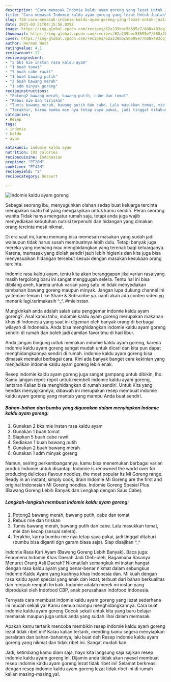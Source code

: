 ```yaml
---
description: "Cara memasak Indomie kaldu ayam goreng yang lezat Untuk Jualan"
title: "Cara memasak Indomie kaldu ayam goreng yang lezat Untuk Jualan"
slug: 720-cara-memasak-indomie-kaldu-ayam-goreng-yang-lezat-untuk-jualan
date: 2021-03-21T04:15:56.029Z
image: https://img-global.cpcdn.com/recipes/62a239bbc58695e7/680x482cq70/indomie-kaldu-ayam-goreng-foto-resep-utama.jpg
thumbnail: https://img-global.cpcdn.com/recipes/62a239bbc58695e7/680x482cq70/indomie-kaldu-ayam-goreng-foto-resep-utama.jpg
cover: https://img-global.cpcdn.com/recipes/62a239bbc58695e7/680x482cq70/indomie-kaldu-ayam-goreng-foto-resep-utama.jpg
author: Herman West
ratingvalue: 4.1
reviewcount: 12
recipeingredient:
- "2 bks mie instan rasa kaldu ayam"
- "1 buah tomat"
- "5 buah cabe rawit"
- "1 buah bawang putih"
- "2 buah bawang merah"
- "1 sdm minyak goreng"
recipeinstructions:
- "Potong2 bawang merah, bawang putih, cabe dan tomat"
- "Rebus mie dan tiriskan"
- "Tumis bawang merah, bawang putih dan cabe. Lalu masukkan tomat, mie dan kecap (sesuai selera)."
- "Terakhir, karna bumbu mie nya tetap saya pakai, jadi tinggal ditaburi (bumbu bisa diganti dgn garam biasa saja). Siap disajikan ^_^"
categories:
- Resep
tags:
- indomie
- kaldu
- ayam

katakunci: indomie kaldu ayam 
nutrition: 193 calories
recipecuisine: Indonesian
preptime: "PT20M"
cooktime: "PT42M"
recipeyield: "2"
recipecategory: Dessert

---
```



![Indomie kaldu ayam goreng](https://img-global.cpcdn.com/recipes/62a239bbc58695e7/680x482cq70/indomie-kaldu-ayam-goreng-foto-resep-utama.jpg)

Sebagai seorang ibu, menyuguhkan olahan sedap buat keluarga tercinta merupakan suatu hal yang mengasyikan untuk kamu sendiri. Peran seorang  wanita Tidak hanya mengatur rumah saja, tetapi anda juga wajib menyediakan kebutuhan nutrisi terpenuhi dan hidangan yang dimakan orang tercinta mesti nikmat.

Di era  saat ini, kamu memang bisa memesan masakan yang sudah jadi walaupun tidak harus susah membuatnya lebih dulu. Tetapi banyak juga mereka yang memang mau menghidangkan yang terenak bagi keluarganya. Karena, memasak yang diolah sendiri jauh lebih higienis dan kita juga bisa menyesuaikan hidangan tersebut sesuai dengan masakan kesukaan orang tercinta. 

Indomie rasa kaldu ayam, tentu kita akan beranggapan jika varian rasa yang masih tergolong baru ini sangat menggugah selera. Tentu hal ini bisa dibilang aneh, karena untuk varian yang satu ini tidak menyediakan tambahan bawang goreng maupun minyak. Jangan lupa dukung channel ini ya teman-teman Like Share &amp; Subscribe ya. nanti akan ada conten video yg menarik lagi.terimakasih ^_^. #mieinstan.

Mungkinkah anda adalah salah satu penggemar indomie kaldu ayam goreng?. Asal kamu tahu, indomie kaldu ayam goreng merupakan makanan khas di Indonesia yang saat ini digemari oleh banyak orang di berbagai wilayah di Indonesia. Anda bisa menghidangkan indomie kaldu ayam goreng sendiri di rumah dan boleh jadi camilan favoritmu di hari libur.

Anda jangan bingung untuk memakan indomie kaldu ayam goreng, karena indomie kaldu ayam goreng sangat mudah untuk dicari dan kita pun dapat menghidangkannya sendiri di rumah. indomie kaldu ayam goreng bisa dimasak memalui berbagai cara. Kini ada banyak banget cara kekinian yang menjadikan indomie kaldu ayam goreng lebih enak.

Resep indomie kaldu ayam goreng juga sangat gampang untuk dibikin, lho. Kamu jangan repot-repot untuk membeli indomie kaldu ayam goreng, lantaran Kalian bisa menghidangkan di rumah sendiri. Untuk Kita yang hendak menyajikannya, dibawah ini merupakan resep membuat indomie kaldu ayam goreng yang mantab yang mampu Anda buat sendiri.

<!--inarticleads1-->

##### Bahan-bahan dan bumbu yang digunakan dalam menyiapkan Indomie kaldu ayam goreng:

1. Gunakan 2 bks mie instan rasa kaldu ayam
1. Gunakan 1 buah tomat
1. Siapkan 5 buah cabe rawit
1. Sediakan 1 buah bawang putih
1. Gunakan 2 buah bawang merah
1. Gunakan 1 sdm minyak goreng


Namun, seiring perkembangannya, kamu bisa menemukan berbagai varian produk Indomie untuk disantap. Indomie is renowned the world over for producing delicious flavour noodles, the most popular its Mi Goreng range. Ready in an instant, simply cook, drain Indomie Mi Goreng are the first and original Indonesian Mi Goreng noodles. Indomie Goreng Spesial Plus (Bawang Goreng Lebih Banyak dan Lengkap dengan Saus Cabe). 

<!--inarticleads2-->

##### Langkah-langkah membuat Indomie kaldu ayam goreng:

1. Potong2 bawang merah, bawang putih, cabe dan tomat
1. Rebus mie dan tiriskan
1. Tumis bawang merah, bawang putih dan cabe. Lalu masukkan tomat, mie dan kecap (sesuai selera).
1. Terakhir, karna bumbu mie nya tetap saya pakai, jadi tinggal ditaburi (bumbu bisa diganti dgn garam biasa saja). Siap disajikan ^_^


Indomie Rasa Kari Ayam (Bawang Goreng Lebih Banyak). Baca juga: Fenomena Indomie Khas Daerah Jadi Oleh-oleh, Bagaimana Rasanya Menurut Orang Asli Daerah? Nikmatilah semangkuk mi instan hangat dengan rasa kaldu ayam yang benar-benar nikmat dalam sebungkus Indomie Kaldu Ayam yang kuahnya khas Indonesia dan. Mi kuah dengan rasa kaldu ayam special yang enak dan lezat, terbuat dari bahan berkualitas dan rempah rempah terbaik. Indomie adalah merek mi instan yang diproduksi oleh Indofood CBP, anak perusahaan Indofood Indonesia. 

Ternyata cara membuat indomie kaldu ayam goreng yang lezat sederhana ini mudah sekali ya! Kamu semua mampu menghidangkannya. Cara buat indomie kaldu ayam goreng Cocok sekali untuk kita yang baru belajar memasak maupun juga untuk anda yang sudah lihai dalam memasak.

Apakah kamu tertarik mencoba membikin resep indomie kaldu ayam goreng lezat tidak ribet ini? Kalau kalian tertarik, mending kamu segera menyiapkan peralatan dan bahan-bahannya, lalu buat deh Resep indomie kaldu ayam goreng yang nikmat dan tidak ribet ini. Sangat mudah kan. 

Jadi, ketimbang kamu diam saja, hayo kita langsung saja sajikan resep indomie kaldu ayam goreng ini. Dijamin anda tiidak akan nyesel membuat resep indomie kaldu ayam goreng lezat tidak ribet ini! Selamat berkreasi dengan resep indomie kaldu ayam goreng lezat tidak ribet ini di rumah kalian masing-masing,ya!.

